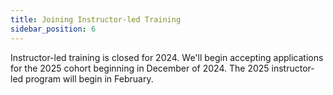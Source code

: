 ```yaml
---
title: Joining Instructor-led Training
sidebar_position: 6
---
```


Instructor-led training is closed for 2024. We'll begin accepting applications for the 2025 cohort beginning in December of 2024. The 2025 instructor-led program will begin in February.
